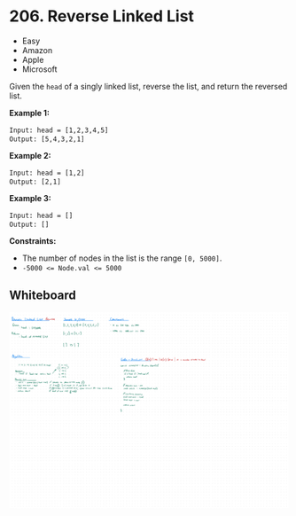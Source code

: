 # 206. Reverse Linked List
- Easy
- Amazon
- Apple
- Microsoft

Given the `head` of a singly linked list, reverse the list, and return the reversed list.

**Example 1:**
```
Input: head = [1,2,3,4,5]
Output: [5,4,3,2,1]
```
**Example 2:**
```
Input: head = [1,2]
Output: [2,1]
```
**Example 3:**
```
Input: head = []
Output: []
```

**Constraints:**
- The number of nodes in the list is the range `[0, 5000]`.
- `-5000 <= Node.val <= 5000`

## Whiteboard
![Whiteboard Image][whiteboard-image]

<!-- Refs -->
[whiteboard-image]: whiteboard.jpg
[whiteboard-image-2]: whiteboard2.jpg
